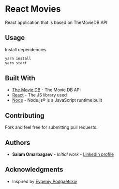 # React Movies

React application that is based on TheMovieDB API

## Usage

Install dependencies

```bash
yarn install
yarn start
```

## Built With

- [The Movie DB](https://www.themoviedb.org/documentation/api) - The Movie DB API
- [React](https://reactjs.org/docs/getting-started.html) - The JS library used
- [Node](https://nodejs.org/en/) - Node.js® is a JavaScript runtime built

## Contributing

Fork and feel free for submitting pull requests.

## Authors

- **Salam Omarbagaev** - _Initial work_ - [Linkedin profile](https://www.linkedin.com/in/omarbagaev/)

## Acknowledgments

- Inspired by [Evgeniy Podgaetskiy](https://github.com/epodgaetskiy)
